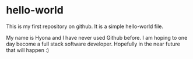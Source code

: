 # hello-world
This is my first repository on github. It is a simple hello-world file. 

My name is Hyona and I have never used Github before. I am hoping to one day become a full stack software developer. Hopefully in the near future that will happen :)
